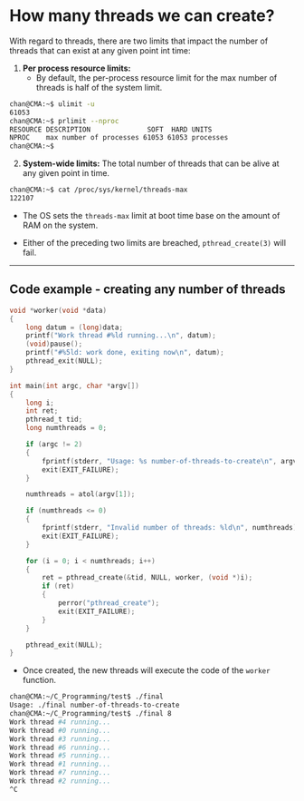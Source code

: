 # How many threads we can create?

With regard to threads, there are two limits that impact  the number of threads that can exist at any given point int time:

1. **Per process resource limits:**
   - By default, the per-process resource limit for the max number of threads is half of the system limit.

```sh
chan@CMA:~$ ulimit -u
61053
chan@CMA:~$ prlimit --nproc
RESOURCE DESCRIPTION              SOFT  HARD UNITS
NPROC    max number of processes 61053 61053 processes
chan@CMA:~$ 
```

2. **System-wide limits:** The total number of threads that can be alive at any given point in time.

```sh
chan@CMA:~$ cat /proc/sys/kernel/threads-max
122107
```

- The OS sets the `threads-max` limit at boot time base on the amount of RAM on the system.

- Either of the preceding two limits are breached, `pthread_create(3)` will fail.

---

## Code example - creating any number of threads

```c
void *worker(void *data)
{
    long datum = (long)data;
    printf("Work thread #%ld running...\n", datum);
    (void)pause();
    printf("#%5ld: work done, exiting now\n", datum);
    pthread_exit(NULL);
}

int main(int argc, char *argv[])
{
    long i;
    int ret;
    pthread_t tid;
    long numthreads = 0;

    if (argc != 2)
    {
        fprintf(stderr, "Usage: %s number-of-threads-to-create\n", argv[0]);
        exit(EXIT_FAILURE);
    }

    numthreads = atol(argv[1]);

    if (numthreads <= 0)
    {
        fprintf(stderr, "Invalid number of threads: %ld\n", numthreads);
        exit(EXIT_FAILURE);
    }

    for (i = 0; i < numthreads; i++)
    {
        ret = pthread_create(&tid, NULL, worker, (void *)i);
        if (ret)
        {
            perror("pthread_create");
            exit(EXIT_FAILURE);
        }
    }

    pthread_exit(NULL);
}
```

- Once created, the new threads will execute the code of the `worker` function.

```sh
chan@CMA:~/C_Programming/test$ ./final
Usage: ./final number-of-threads-to-create
chan@CMA:~/C_Programming/test$ ./final 8
Work thread #4 running...
Work thread #0 running...
Work thread #3 running...
Work thread #6 running...
Work thread #5 running...
Work thread #1 running...
Work thread #7 running...
Work thread #2 running...
^C
```

